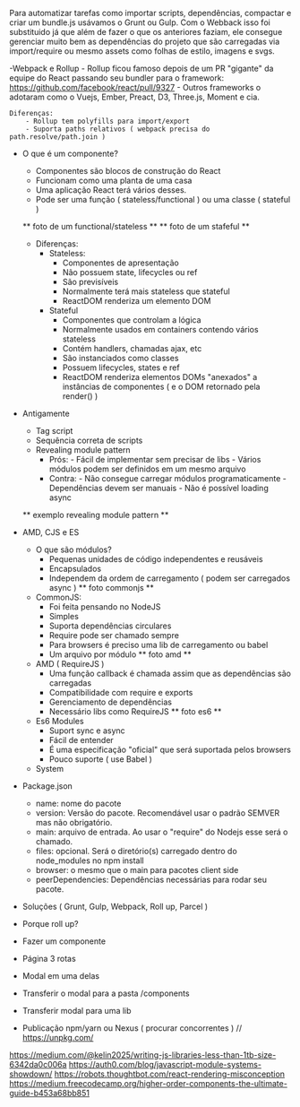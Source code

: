 Para automatizar tarefas como importar scripts, dependências, compactar e criar um bundle.js usávamos o Grunt ou Gulp. Com o Webback isso foi substituido já que além de fazer o que os anteriores faziam, ele consegue gerenciar muito bem as dependências do projeto que são carregadas via import/require ou mesmo assets como folhas de estilo, imagens e svgs.

-Webpack e Rollup
	- Rollup ficou famoso depois de um PR "gigante" da equipe do React passando seu bundler para o framework: https://github.com/facebook/react/pull/9327
	- Outros frameworks o adotaram como o Vuejs, Ember, Preact, D3, Three.js, Moment e cia.

	Diferenças:
		- Rollup tem polyfills para import/export
		- Suporta paths relativos ( webpack precisa do path.resolve/path.join )


- O que é um componente?
	- Componentes são blocos de construção do React
	- Funcionam como uma planta de uma casa
	- Uma aplicação React terá vários desses.
	- Pode ser uma função ( stateless/functional ) ou uma classe ( stateful )

	** foto de um functional/stateless **
	** foto de um stafeful **

	- Diferenças:
		- Stateless:
			- Componentes de apresentação
			- Não possuem state, lifecycles ou ref
			- São previsíveis
			- Normalmente terá mais stateless que stateful
			- ReactDOM renderiza um elemento DOM
		- Stateful
			- Componentes que controlam a lógica
			- Normalmente usados em containers contendo vários stateless
			- Contém handlers, chamadas ajax, etc
			- São instanciados como classes
			- Possuem lifecycles, states e ref
			- ReactDOM renderiza elementos DOMs "anexados" a instâncias de componentes ( e o DOM retornado pela render() )


- Antigamente
	- Tag script
	- Sequência correta de scripts
	- Revealing module pattern
		- Prós: - Fácil de implementar sem precisar de libs
				- Vários módulos podem ser definidos em um mesmo arquivo
		- Contra: - Não consegue carregar módulos programaticamente
				  - Dependências devem ser manuais
				  - Não é possível loading async

	** exemplo revealing module pattern **
- AMD, CJS e ES
	- O que são módulos?
		- Pequenas unidades de código independentes e reusáveis
		- Encapsulados
		- Independem da ordem de carregamento ( podem ser carregados async )
	** foto commonjs **
	- CommonJS:
		- Foi feita pensando no NodeJS
		- Simples
		- Suporta dependências circulares
		- Require pode ser chamado sempre
		- Para browsers é preciso uma lib de carregamento ou babel
		- Um arquivo por módulo
	** foto amd **
	- AMD ( RequireJS )
		- Uma função callback é chamada assim que as dependências são carregadas
		- Compatibilidade com require e exports
		- Gerenciamento de dependências
		- Necessário libs como RequireJS
	** foto es6 **
	- Es6 Modules
		- Suport sync e async
		- Fácil de entender
		- É uma especificação "oficial" que será suportada pelos browsers
		- Pouco suporte ( use Babel )
	- System

- Package.json
	- name: nome do pacote
	- version: Versão do pacote. Recomendável usar o padrão SEMVER mas não obrigatório.
	- main: arquivo de entrada. Ao usar o "require" do Nodejs esse será o chamado.
	- files: opcional. Será o diretório(s) carregado dentro do node_modules no npm install
	- browser: o mesmo que o main para pacotes client side
	- peerDependencies: Dependências necessárias para rodar seu pacote.


- Soluções ( Grunt, Gulp, Webpack, Roll up, Parcel )
- Porque roll up?
- Fazer um componente
- Página 3 rotas
- Modal em uma delas
- Transferir o modal para a pasta /components
- Transferir modal para uma lib
- Publicação npm/yarn ou Nexus ( procurar concorrentes ) // https://unpkg.com/

https://medium.com/@kelin2025/writing-js-libraries-less-than-1tb-size-6342da0c006a
https://auth0.com/blog/javascript-module-systems-showdown/
https://robots.thoughtbot.com/react-rendering-misconception
https://medium.freecodecamp.org/higher-order-components-the-ultimate-guide-b453a68bb851